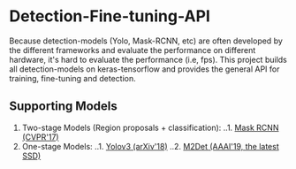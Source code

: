 # Detection-Fine-tuning-API
Because detection-models (Yolo, Mask-RCNN, etc) are often developed by the different frameworks and evaluate the performance on different hardware, it's hard to evaluate the performance (i.e, fps). This project builds all detection-models on keras-tensorflow and provides the general API for training, fine-tuning and detection. 

## Supporting Models
1. Two-stage Models (Region proposals + classification):
..1. [Mask RCNN (CVPR'17)](https://arxiv.org/abs/1703.06870)
2. One-stage Models:
..1. [Yolov3 (arXiv'18)](https://arxiv.org/abs/1804.02767)
..2. [M2Det (AAAI'19, the latest SSD)](https://arxiv.org/abs/1811.04533)
